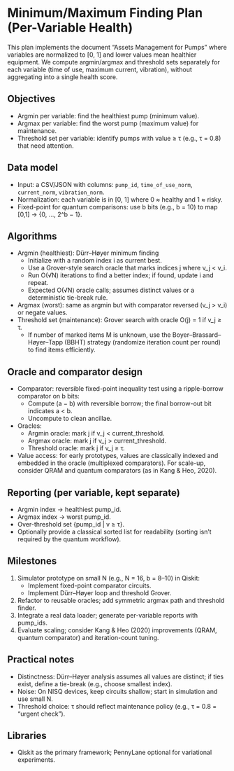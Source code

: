 # Minimum/Maximum Finding Plan (Per-Variable Health)

This plan implements the document “Assets Management for Pumps” where variables are normalized to [0, 1] and lower values mean healthier equipment. We compute argmin/argmax and threshold sets separately for each variable (time of use, maximum current, vibration), without aggregating into a single health score.

## Objectives
- Argmin per variable: find the healthiest pump (minimum value).
- Argmax per variable: find the worst pump (maximum value) for maintenance.
- Threshold set per variable: identify pumps with value ≥ τ (e.g., τ = 0.8) that need attention.

## Data model
- Input: a CSV/JSON with columns: `pump_id`, `time_of_use_norm`, `current_norm`, `vibration_norm`.
- Normalization: each variable is in [0, 1] where 0 ≈ healthy and 1 ≈ risky.
- Fixed-point for quantum comparisons: use b bits (e.g., b = 10) to map [0,1] → {0, …, 2^b − 1}.

## Algorithms
- Argmin (healthiest): Dürr–Høyer minimum finding
  - Initialize with a random index i as current best.
  - Use a Grover-style search oracle that marks indices j where v_j < v_i.
  - Run O(√N) iterations to find a better index; if found, update i and repeat.
  - Expected O(√N) oracle calls; assumes distinct values or a deterministic tie-break rule.
- Argmax (worst): same as argmin but with comparator reversed (v_j > v_i) or negate values.
- Threshold set (maintenance): Grover search with oracle O(j) = 1 if v_j ≥ τ.
  - If number of marked items M is unknown, use the Boyer–Brassard–Høyer–Tapp (BBHT) strategy (randomize iteration count per round) to find items efficiently.

## Oracle and comparator design
- Comparator: reversible fixed-point inequality test using a ripple-borrow comparator on b bits:
  - Compute (a − b) with reversible borrow; the final borrow-out bit indicates a < b.
  - Uncompute to clean ancillae.
- Oracles:
  - Argmin oracle: mark j if v_j < current_threshold.
  - Argmax oracle: mark j if v_j > current_threshold.
  - Threshold oracle: mark j if v_j ≥ τ.
- Value access: for early prototypes, values are classically indexed and embedded in the oracle (multiplexed comparators). For scale-up, consider QRAM and quantum comparators (as in Kang & Heo, 2020).

## Reporting (per variable, kept separate)
- Argmin index → healthiest pump_id.
- Argmax index → worst pump_id.
- Over-threshold set {pump_id | v ≥ τ}.
- Optionally provide a classical sorted list for readability (sorting isn’t required by the quantum workflow).

## Milestones
1) Simulator prototype on small N (e.g., N = 16, b = 8–10) in Qiskit:
   - Implement fixed-point comparator circuits.
   - Implement Dürr–Høyer loop and threshold Grover.
2) Refactor to reusable oracles; add symmetric argmax path and threshold finder.
3) Integrate a real data loader; generate per-variable reports with pump_ids.
4) Evaluate scaling; consider Kang & Heo (2020) improvements (QRAM, quantum comparator) and iteration-count tuning.

## Practical notes
- Distinctness: Dürr–Høyer analysis assumes all values are distinct; if ties exist, define a tie-break (e.g., choose smallest index).
- Noise: On NISQ devices, keep circuits shallow; start in simulation and use small N.
- Threshold choice: τ should reflect maintenance policy (e.g., τ = 0.8 = “urgent check”).

## Libraries
- Qiskit as the primary framework; PennyLane optional for variational experiments.